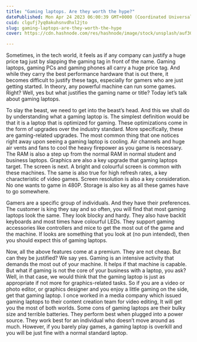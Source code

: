 ```yaml
---
title: "Gaming laptops. Are they worth the hype?"
datePublished: Mon Apr 24 2023 06:00:39 GMT+0000 (Coordinated Universal Time)
cuid: clgufj7yq0akuhsnvdhxl2jto
slug: gaming-laptops-are-they-worth-the-hype
cover: https://cdn.hashnode.com/res/hashnode/image/stock/unsplash/auf3GwpVaOM/upload/680196388a430ccdbaad7f89e59b831a.jpeg

---
```


Sometimes, in the tech world, it feels as if any company can justify a huge price tag just by slapping the gaming tag in front of the name. Gaming laptops, gaming PCs and gaming phones all carry a huge price tag. And while they carry the best performance hardware that is out there, it becomes difficult to justify these tags, especially for gamers who are just getting started. In theory, any powerful machine can run some games. Right? Well, yes but what justifies the gaming name or title? Today let’s talk about gaming laptops.

To slay the beast, we need to get into the beast’s head. And this we shall do by understanding what a gaming laptop is. The simplest definition would be that it is a laptop that is optimized for gaming. These optimizations come in the form of upgrades over the industry standard. More specifically, these are gaming-related upgrades. The most common thing that one notices right away upon seeing a gaming laptop is cooling. Air channels and huge air vents and fans to cool the heavy firepower as you game is necessary. The RAM is also a step up from the normal RAM in normal student and business laptops. Graphics are also a key upgrade that gaming laptops target. The screen is next. A bright and colourful screen is common with these machines. The same is also true for high refresh rates, a key characteristic of video games. Screen resolution is also a key consideration. No one wants to game in 480P. Storage is also key as all these games have to go somewhere.

Gamers are a specific group of individuals. And they have their preferences. The customer is king they say and so often, you will find that most gaming laptops look the same. They look blocky and hardy. They also have backlit keyboards and most times have colourful LEDs. They support gaming accessories like controllers and mice to get the most out of the game and the machine. If looks are something that you look at (no pun intended), then you should expect this of gaming laptops.

Now, all the above features come at a premium. They are not cheap. But can they be justified? We say yes. Gaming is an intensive activity that demands the most out of your machine. It helps if that machine is capable. But what if gaming is not the core of your business with a laptop, you ask? Well, in that case, we would think that the gaming laptop is just as appropriate if not more for graphics-related tasks. So if you are a video or photo editor, or graphics designer and you enjoy a little gaming on the side, get that gaming laptop. I once worked in a media company which issued gaming laptops to their content creation team for video editing, It will get you the most of both worlds. Some cons of gaming laptops are their bulky size and terrible batteries. They perform best when plugged into a power source. They work best for an individual who doesn’t move around as much. However, if you barely play games, a gaming laptop is overkill and you will be just fine with a normal standard laptop.